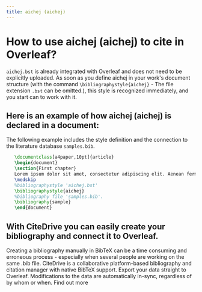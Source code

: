 ```yaml
---
title: aichej (aichej)
---
```


# How to use aichej (aichej) to cite in Overleaf? 
`aichej.bst` is already integrated with Overleaf and does not need to be explicitly uploaded. As soon as you define aichej in your work's document structure (with the command `\bibliographystyle{aichej}` - The file extension `.bst` can be omitted.), this style is recognized immediately, and you start can to work with it.

## Here is an example of how aichej (aichej) is declared in a document:
The following example includes the style definition and the connection to the literature database `samples.bib`.
```tex
   \documentclass[a4paper,10pt]{article}
   \begin{document}
   \section{First chapter}
   Lorem ipsum dolor sit amet, consectetur adipiscing elit. Aenean fermentum justo massa, ut maximus mauris sodales et. Aenean vel elit a erat rhoncus pharetra.
   \medskip
   %bibliographystyle 'aichej.bst'
   \bibliographystyle{aichej}
   %bibliography file 'samples.bib'.
   \bibliography{sample}
   \end{document}
```

## With CiteDrive you can easily create your bibliography and connect it to Overleaf. 
Creating a bibliography manually in BibTeX can be a time consuming and erroneous process - especially when several people are working on the same .bib file. CiteDrive is a collaborative platform-based bibliography and citation manager with native BibTeX support. Export your data straight to Overleaf. Modifications to the data are automatically in-sync, regardless of by whom or when. Find out more